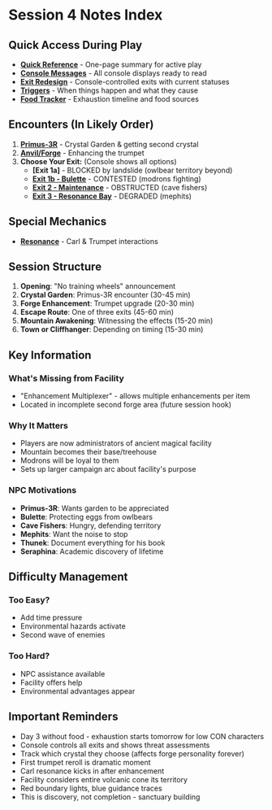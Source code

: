 # Session 4 Notes Index

## Quick Access During Play
- **[Quick Reference](quick-reference.md)** - One-page summary for active play
- **[Console Messages](console-messages.md)** - All console displays ready to read
- **[Exit Redesign](exit-redesign.md)** - Console-controlled exits with current statuses
- **[Triggers](triggers.md)** - When things happen and what they cause
- **[Food Tracker](food-tracker.md)** - Exhaustion timeline and food sources

## Encounters (In Likely Order)
1. **[Primus-3R](encounter-Primus-3R.md)** - Crystal Garden & getting second crystal
2. **[Anvil/Forge](anvil.md)** - Enhancing the trumpet
3. **Choose Your Exit:** (Console shows all options)
   - **[Exit 1a]** - BLOCKED by landslide (owlbear territory beyond)
   - **[Exit 1b - Bulette](encounter-bulette.md)** - CONTESTED (modrons fighting)
   - **[Exit 2 - Maintenance](encounter-maint.md)** - OBSTRUCTED (cave fishers)
   - **[Exit 3 - Resonance Bay](encounter-gallery-redesign.md)** - DEGRADED (mephits)

## Special Mechanics
- **[Resonance](resonance.md)** - Carl & Trumpet interactions

## Session Structure
1. **Opening**: "No training wheels" announcement
2. **Crystal Garden**: Primus-3R encounter (30-45 min)
3. **Forge Enhancement**: Trumpet upgrade (20-30 min)
4. **Escape Route**: One of three exits (45-60 min)
5. **Mountain Awakening**: Witnessing the effects (15-20 min)
6. **Town or Cliffhanger**: Depending on timing (15-30 min)

## Key Information

### What's Missing from Facility
- "Enhancement Multiplexer" - allows multiple enhancements per item
- Located in incomplete second forge area (future session hook)

### Why It Matters
- Players are now administrators of ancient magical facility
- Mountain becomes their base/treehouse
- Modrons will be loyal to them
- Sets up larger campaign arc about facility's purpose

### NPC Motivations
- **Primus-3R**: Wants garden to be appreciated
- **Bulette**: Protecting eggs from owlbears
- **Cave Fishers**: Hungry, defending territory
- **Mephits**: Want the noise to stop
- **Thunek**: Document everything for his book
- **Seraphina**: Academic discovery of lifetime

## Difficulty Management

### Too Easy?
- Add time pressure
- Environmental hazards activate
- Second wave of enemies

### Too Hard?
- NPC assistance available
- Facility offers help
- Environmental advantages appear

## Important Reminders
- Day 3 without food - exhaustion starts tomorrow for low CON characters
- Console controls all exits and shows threat assessments
- Track which crystal they choose (affects forge personality forever)
- First trumpet reroll is dramatic moment
- Carl resonance kicks in after enhancement
- Facility considers entire volcanic cone its territory
- Red boundary lights, blue guidance traces
- This is discovery, not completion - sanctuary building